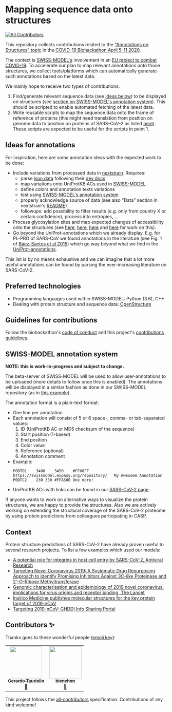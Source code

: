 # Mapping sequence data onto structures
<!-- ALL-CONTRIBUTORS-BADGE:START - Do not remove or modify this section -->
[![All Contributors](https://img.shields.io/badge/all_contributors-2-orange.svg?style=flat-square)](#contributors-)
<!-- ALL-CONTRIBUTORS-BADGE:END -->

This repository collects contributions related to the ["Annotations on Structures" topic](https://github.com/virtual-biohackathons/covid-19-bh20/wiki/Annotations-on-Structures) in the [COVID-19 Biohackathon April 5-11 2020](https://github.com/virtual-biohackathons/covid-19-bh20).

The context is [SWISS-MODEL's](https://swissmodel.expasy.org) involvement in an [EU project to combat COVID-19](https://www.sib.swiss/about-sib/news/10659). To accelerate our plan to map relevant annotations onto those structures, we collect tools/platforms which can automatically generate such annotations based on the latest data.

We mainly hope to receive two types of contributions:
1. Find/generate relevant sequence data (see [ideas below](#ideas-for-annotations)) to be displayed on structures (see [section on SWISS-MODEL's annotation system](#swiss-model-annotation-system)). This should be scripted to enable automated fetching of the latest data.
2. Write reusable scripts to map the sequence data onto the frame of reference of proteins (this might need translation from position on genome data to position on proteins of SARS-CoV-2 as listed [here](https://swissmodel.expasy.org/repository/species/2697049)). These scripts are expected to be useful for the scripts in point 1.

## Ideas for annotations

For inspiration, here are some annotation ideas with the expected work to be done:
- Include variations from processed data in [nextstrain](https://nextstrain.org/ncov). Requires:
  - parse [json data](https://data.nextstrain.org/ncov.json) following their [dev docs](https://github.com/nextstrain/ncov/blob/master/DEV_DOCS.md)
  - map variations onto UniProtKB ACs used in [SWISS-MODEL](https://swissmodel.expasy.org/repository/species/2697049)
  - define colors and annotation texts variations
  - test using [SWISS-MODEL's annotation system](#swiss-model-annotation-system)
  - properly acknowledge source of data (see also "Data" section in nextstrain's [README](https://github.com/nextstrain/ncov/blob/master/README.md))
  - followups: add possibility to filter results (e.g. only from country X or certain confidence), process into entropies, ...
- Process glycosylation sites and map expected changes of accessibility onto the structures (see [here](https://twitter.com/Olivercgrant/status/1243576788514725888), [here](https://twitter.com/rommieamaro/status/1241810976866840577?s=11), [here](https://twitter.com/ElisaTelisa/status/1244174688437374978) and [here](https://www.biorxiv.org/content/10.1101/2020.03.28.013276v1.full.pdf) for work on this).
- Go beyond the UniProt-annotations which we already display. E.g. for PL-PRO of SARS-CoV we found annotations in the literature (see Fig. 1 of [Báez-Santos et al 2015](https://doi.org/10.1016/j.antiviral.2014.12.015)) which go way beyond what we find in the [UniProt-annotations](https://covid-19.uniprot.org/).

This list is by no means exhaustive and we can imagine that a lot more useful annotations can be found by parsing the ever-increasing literature on SARS-CoV-2.

## Preferred technologies

- Programming languages used within SWISS-MODEL: Python (3.6), C++
- Dealing with protein structure and sequence data: [OpenStructure](https://openstructure.org/)

## Guidelines for contributions

Follow the biohackathon's [code of conduct](https://github.com/virtual-biohackathons/covid-19-bh20/blob/master/CODE_OF_CONDUCT.md) and this project's [contributions guidelines](CONTRIBUTING.md).

## SWISS-MODEL annotation system

**NOTE: this is work-in-progress and subject to change.**

The beta-server of SWISS-MODEL will be used to allow user-annotations to be uploaded (more details to follow once this is enabled). The annotations will be displayed in a similar fashion as done in our SWISS-MODEL repository (as in [this example](https://swissmodel.expasy.org/repository/uniprot/B8XC04)).

The annotation format is a plain-text format:
- One line per annotation
- Each annotation will consist of 5 or 6 space-, comma- or tab-separated values:
  1. ID (UniProtKB AC or MD5 checksum of the sequence)
  2. Start position (1-based)
  3. End position
  4. Color value
  5. Reference (optional)
  6. Annotation comment
- Example:
  ```
  P0DTD1	3400	3450	#FF00FF	https://swissmodel.expasy.org/repository/	My Awesome Annotation
  P0DTC2	230	330	#FFA500	One more!
  ```
- UniProtKB ACs with links can be found in our [SARS-CoV-2 page](https://swissmodel.expasy.org/repository/species/2697049)

If anyone wants to work on alternative ways to visualize the protein structures, we are happy to provide the structures. Also we are actively working on extending the structural coverage of the SARS-CoV-2 proteome by using protein predictions from colleagues participating in CASP.

## Context

Protein structure predictions of SARS-CoV-2 have already proven useful to several research projects. To list a few examples which used our models:
- [A potential role for integrins in host cell entry by SARS-CoV-2, Antiviral Research](https://doi.org/10.1016/j.antiviral.2020.104759)
- [Targeting Novel Coronavirus 2019: A Systematic Drug Repurposing Approach to Identify Promising Inhibitors Against 3C-like Proteinase and 2'-O-Ribose Methyltransferase](https://dx.doi.org/10.26434/chemrxiv.11888730.v1)
- [Genomic characterisation and epidemiology of 2019 novel coronavirus: implications for virus origins and receptor binding, The Lancet](https://dx.doi.org/10.1016/S0140-6736(20)30251-8)
- [Insilico Medicine publishes molecular structures for the key protein target of 2019-nCoV](https://insilico.com/ncov-sprint)
- [Targeting 2019-nCoV: GHDDI Info Sharing Portal](https://ghddi-ailab.github.io/Targeting2019-nCoV/)

## Contributors ✨

Thanks goes to these wonderful people ([emoji key](https://allcontributors.org/docs/en/emoji-key)):

<!-- ALL-CONTRIBUTORS-LIST:START - Do not remove or modify this section -->
<!-- prettier-ignore-start -->
<!-- markdownlint-disable -->
<table>
  <tr>
    <td align="center"><a href="https://github.com/gtauriello"><img src="https://avatars3.githubusercontent.com/u/25968022?v=4" width="100px;" alt=""/><br /><sub><b>Gerardo Tauriello</b></sub></a><br /><a href="#projectManagement-gtauriello" title="Project Management">📆</a></td>
    <td align="center"><a href="https://github.com/bienchen"><img src="https://avatars0.githubusercontent.com/u/69343?v=4" width="100px;" alt=""/><br /><sub><b>bienchen</b></sub></a><br /><a href="#tool-bienchen" title="Tools">🔧</a></td>
  </tr>
</table>

<!-- markdownlint-enable -->
<!-- prettier-ignore-end -->
<!-- ALL-CONTRIBUTORS-LIST:END -->

This project follows the [all-contributors](https://github.com/all-contributors/all-contributors) specification. Contributions of any kind welcome!